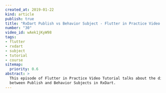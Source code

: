 ```yaml
---
created_at: 2019-01-22
kind: article
publish: true
title: "RxDart Publish vs Behavior Subject - Flutter in Practice Video Tutorial"
number: "30"
video_id: wAek1jKyW98
tags:
- flutter
- rxdart
- subject
- tutorial
- course
sitemap:
  priority: 0.6
abstract: >
  This episode of Flutter in Practice Video Tutorial talks about the difference
  between Publish and Behavior Subjects in RxDart.
---
```





